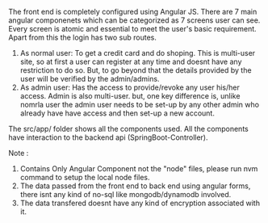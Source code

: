 The front end is completely configured using Angular JS. There are 7 main angular componenets which can be categorized as 7 screens user can see. Every screen is atomic and essential to meet the user's basic requirement.
Apart from this the login has two sub routes.
1) As normal user: To get a credit card and do shoping. This is multi-user site, so at first a user can register at any time and doesnt have any restriction to do so. But, to go beyond that the details provided by the user will be verified by the admin/admins.
2) As admin user: Has the access to provide/revoke any user his/her access. Admin is also multi-user. but, one key difference is, unlike nomrla user the admin user needs to be set-up by any other admin who already have have access and then set-up a new account.

The src/app/ folder shows all the components used. All the components have interaction to the backend api (SpringBoot-Controller). 

Note :
  1) Contains Only Angular Component not the "node" files, please run nvm command to setup the local node files.
  2) The data passed from the front end to back end using angular forms, there isnt any kind of no-sql like mongodb/dynamodb involved.
  3) The data transfered doesnt have any kind of encryption associated with it. 
